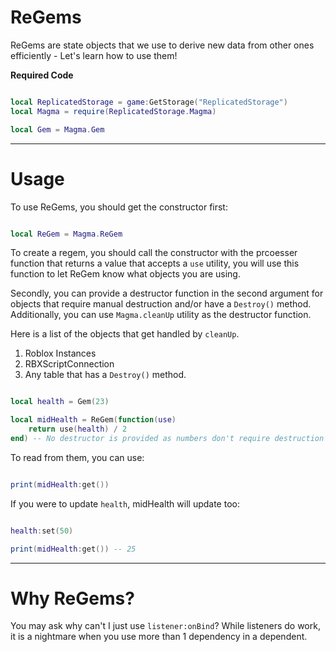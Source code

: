 # **ReGems**
ReGems are state objects that we use to derive new data from other ones efficiently - Let's learn how to use them!

**Required Code**
```Lua linenums="1" hl_lines="2 4"

local ReplicatedStorage = game:GetStorage("ReplicatedStorage")
local Magma = require(ReplicatedStorage.Magma)

local Gem = Magma.Gem
```
____

# **Usage**

To use ReGems, you should get the constructor first:

```Lua linenums="1" hl_lines="2 3"

local ReGem = Magma.ReGem
```

To create a regem, you should call the constructor with the prcoesser function that returns a value that accepts a `use` utility, you will use this function to let ReGem know what objects you are using. 

Secondly, you can provide a destructor function in the second argument for objects that require manual destruction and/or have a `Destroy()` method. Additionally, you can use `Magma.cleanUp` utility as the destructor function. 

Here is a list of the objects that get handled by `cleanUp`.
1. Roblox Instances
2. RBXScriptConnection
3. Any table that has a `Destroy()` method.

```Lua linenums="1"

local health = Gem(23)

local midHealth = ReGem(function(use) 
    return use(health) / 2
end) -- No destructor is provided as numbers don't require destruction
```

To read from them, you can use:

```Lua linenums="1"

print(midHealth:get())
```

If you were to update `health`, midHealth will update too:
```Lua linenums="1"

health:set(50)

print(midHealth:get()) -- 25
```
______

# **Why ReGems?**

You may ask why can't I just use `listener:onBind`? While listeners do work, it is a nightmare when you use more than 1 dependency in a dependent.
